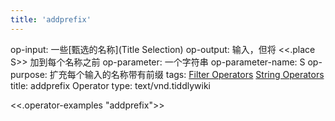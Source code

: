 ```yaml
---
title: 'addprefix'
---
```


op-input: 一些[甄选的名称](Title Selection)
op-output: 输入，但将 <<.place S>> 加到每个名称之前
op-parameter: 一个字符串
op-parameter-name: S
op-purpose: 扩充每个输入的名称带有前缀
tags: [Filter Operators](#Filter%20Operators) [String Operators](#String%20Operators)
title: addprefix Operator
type: text/vnd.tiddlywiki

<<.operator-examples "addprefix">>
